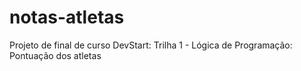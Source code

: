 # notas-atletas
Projeto de final de curso DevStart: Trilha 1 - Lógica de Programação: Pontuação dos atletas
